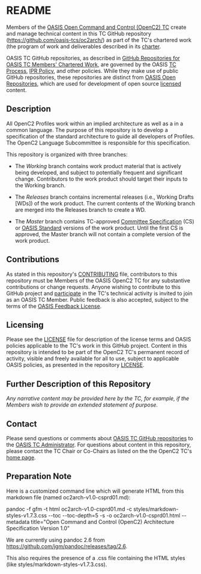 # README

Members of the [OASIS Open Command and Control (OpenC2) TC](https://www.oasis-open.org/committees/openc2/) create and manage 
technical content in this TC GitHub repository (https://github.com/oasis-tcs/oc2arch/) as part of the TC's chartered work (the program of 
work and deliverables described in its [charter](https://www.oasis-open.org/committees/openc2/charter.php).

OASIS TC GitHub repositories, as described in [GitHub Repositories for OASIS TC Members' Chartered Work](https://www.oasis-open.org/resources/tcadmin/github-repositories-for-oasis-tc-members-chartered-work), 
are governed by the OASIS [TC Process](https://www.oasis-open.org/policies-guidelines/tc-process), 
[IPR Policy](https://www.oasis-open.org/policies-guidelines/ipr), and other policies. While they make use of public GitHub repositories, 
these repositories are distinct from [OASIS Open Repositories](https://www.oasis-open.org/resources/open-repositories), which are used 
for development of open source [licensed](https://www.oasis-open.org/resources/open-repositories/licenses) content.

## Description

All OpenC2 Profiles work within an implied architecture as well as a in a common language. The purpose of this repository is to develop a
specification of the standard architecture to guide all developers of Profiles. The OpenC2 Language Subcommittee is responsible for this specification.

This repository is organized with three branches:

 * The *_Working_* branch contains work product 
 material that is actively being developed, and 
 subject to potentially frequent and significant 
 change. Contributors to the work product should 
 target their inputs to the Working branch.

 * The *_Releases_* branch contains incremental 
 releases (i.e., Working Drafts [WDs]) of the work 
 product. The current contents of the Working 
 branch are merged into the Releases branch to 
 create a WD. 

 * The *_Master_* branch contains TC-approved 
[Committee Specification](https://www.oasis-open.org/policies-guidelines/oasis-defined-terms-2018-05-22#dCommitteeSpec) (CS) or [OASIS Standard](https://www.oasis-open.org/policies-guidelines/oasis-defined-terms-2018-05-22#dOASISstandard) 
versions of the work product. Until the first CS 
is approved, the Master branch will not contain 
a complete version of the work product.
## Contributions

As stated in this repository's [CONTRIBUTING](https://github.com/oasis-tcs/oc2arch/blob/master/CONTRIBUTING.md) file, contributors to this repository 
must be Members of the OASIS OpenC2 TC for any substantive contributions or change requests.  Anyone wishing to contribute to this GitHub project 
and [participate](https://www.oasis-open.org/join/participation-instructions) in the TC's technical activity is invited to join as an OASIS TC Member. 
Public feedback is also accepted, subject to the terms of the [OASIS Feedback License](https://www.oasis-open.org/policies-guidelines/ipr#appendixa). 

## Licensing

Please see the [LICENSE](https://github.com/oasis-tcs/oc2arch/blob/master/LICENSE.md) file for description of the license terms and OASIS policies applicable 
to the TC's work in this GitHub project. Content in this repository is intended to be part of the OpenC2 TC's permanent record of activity, visible 
and freely available for all to use, subject to applicable OASIS policies, as presented in the repository 
[LICENSE](https://github.com/oasis-tcs/oc2arch/blob/master/LICENSE.md). 

## Further Description of this Repository

*Any narrative content may be provided here by the TC, for example, if the Members wish to provide an extended statement of purpose.*

## Contact

Please send questions or comments about [OASIS TC GitHub repositories](https://www.oasis-open.org/resources/tcadmin/github-repositories-for-oasis-tc-members-chartered-work) to 
the [OASIS TC Administrator](mailto:tc-admin@oasis-open.org).  For questions about content in this repository, please contact the TC Chair or 
Co-Chairs as listed on the the OpenC2 TC's [home page](https://www.oasis-open.org/committees/openc2/).

## Preparation Note

Here is a customized command line which will generate HTML from this markdown file (named oc2arch-v1.0-csprd01.md):

pandoc -f gfm -t html oc2arch-v1.0-csprd01.md -c styles/markdown-styles-v1.7.3.css --toc --toc-depth=5 -s -o oc2arch-v1.0-csprd01.html --metadata title="Open Command and Control (OpenC2) Architecture Specification Version 1.0"

We are currently using pandoc 2.6 from https://github.com/jgm/pandoc/releases/tag/2.6.

This also requires the presence of a .css file containing the HTML styles (like styles/markdown-styles-v1.7.3.css).

